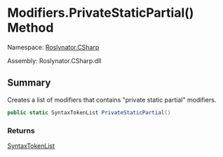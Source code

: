 # Modifiers\.PrivateStaticPartial\(\) Method

Namespace: [Roslynator.CSharp](../../README.md)

Assembly: Roslynator\.CSharp\.dll

## Summary

Creates a list of modifiers that contains "private static partial" modifiers\.

```csharp
public static SyntaxTokenList PrivateStaticPartial()
```

### Returns

[SyntaxTokenList](https://docs.microsoft.com/en-us/dotnet/api/microsoft.codeanalysis.syntaxtokenlist)




